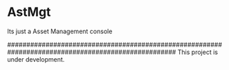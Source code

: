 # AstMgt
Its just a Asset Management console


####################################################################################################
This project is under development.
